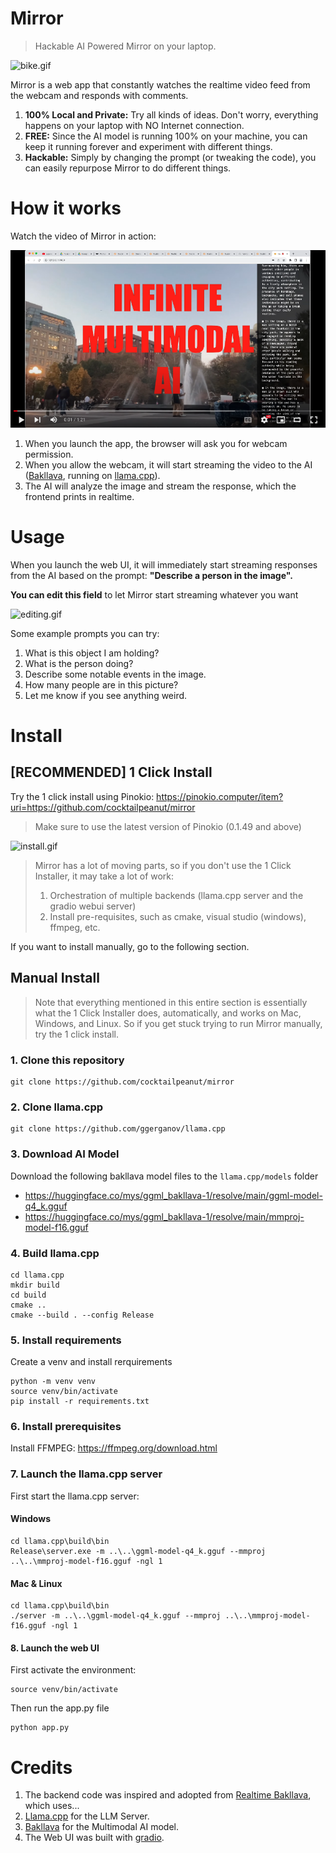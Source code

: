 # Mirror

> Hackable AI Powered Mirror on your laptop.

![bike.gif](bike.gif)

Mirror is a web app that constantly watches the realtime video feed from the webcam and responds with comments.

1. **100% Local and Private:** Try all kinds of ideas. Don't worry, everything happens on your laptop with NO Internet connection.
2. **FREE:** Since the AI model is running 100% on your machine, you can keep it running forever and experiment with different things.
3. **Hackable:** Simply by changing the prompt (or tweaking the code), you can easily repurpose Mirror to do different things.

# How it works

Watch the video of Mirror in action:

[![Watch the video](thumb.png)](https://www.youtube.com/watch?v=7Mx1W12Tvpw)

1. When you launch the app, the browser will ask you for webcam permission.
2. When you allow the webcam, it will start streaming the video to the AI ([Bakllava](https://huggingface.co/SkunkworksAI/BakLLaVA-1), running on [llama.cpp](https://github.com/ggerganov/llama.cpp)).
3. The AI will analyze the image and stream the response, which the frontend prints in realtime.

# Usage

When you launch the web UI, it will immediately start streaming responses from the AI based on the prompt: **"Describe a person in the image".**

**You can edit this field** to let Mirror start streaming whatever you want


![editing.gif](editing.gif)

Some example prompts you can try:

1. What is this object I am holding?
2. What is the person doing?
3. Describe some notable events in the image.
4. How many people are in this picture?
5. Let me know if you see anything weird.

# Install

## [RECOMMENDED] 1 Click Install

Try the 1 click install using Pinokio: https://pinokio.computer/item?uri=https://github.com/cocktailpeanut/mirror

> Make sure to use the latest version of Pinokio (0.1.49 and above)

![install.gif](install.gif)

>
> Mirror has a lot of moving parts, so if you don't use the 1 Click Installer, it may take a lot of work:
>
> 1. Orchestration of multiple backends (llama.cpp server and the gradio webui server)
> 2. Install pre-requisites, such as cmake, visual studio (windows), ffmpeg, etc.
>

If you want to install manually, go to the following section.

## Manual Install

> Note that everything mentioned in this entire section is essentially what the 1 Click Installer does, automatically, and works on Mac, Windows, and Linux. So if you get stuck trying to run Mirror manually, try the 1 click install.

### 1. Clone this repository

```
git clone https://github.com/cocktailpeanut/mirror
```

### 2. Clone llama.cpp

```
git clone https://github.com/ggerganov/llama.cpp
```

### 3. Download AI Model

Download the following bakllava model files to the `llama.cpp/models` folder

- https://huggingface.co/mys/ggml_bakllava-1/resolve/main/ggml-model-q4_k.gguf
- https://huggingface.co/mys/ggml_bakllava-1/resolve/main/mmproj-model-f16.gguf

### 4. Build llama.cpp


```
cd llama.cpp
mkdir build
cd build
cmake ..
cmake --build . --config Release
```

### 5. Install requirements

Create a venv and install rerquirements

```
python -m venv venv
source venv/bin/activate
pip install -r requirements.txt
```

### 6. Install prerequisites

Install FFMPEG: https://ffmpeg.org/download.html

### 7. Launch the llama.cpp server

First start the llama.cpp server:

#### Windows

```
cd llama.cpp\build\bin
Release\server.exe -m ..\..\ggml-model-q4_k.gguf --mmproj ..\..\mmproj-model-f16.gguf -ngl 1
```

#### Mac & Linux

```
cd llama.cpp\build\bin
./server -m ..\..\ggml-model-q4_k.gguf --mmproj ..\..\mmproj-model-f16.gguf -ngl 1
```

#### 8. Launch the web UI

First activate the environment:

```
source venv/bin/activate
```

Then run the app.py file

```
python app.py
```


# Credits

1. The backend code was inspired and adopted from [Realtime Bakllava](https://github.com/Fuzzy-Search/realtime-bakllava), which uses...
2. [Llama.cpp](https://github.com/ggerganov/llama.cpp) for the LLM Server.
3. [Bakllava](https://huggingface.co/SkunkworksAI/BakLLaVA-1) for the Multimodal AI model.
4. The Web UI was built with [gradio](https://www.gradio.app/).

